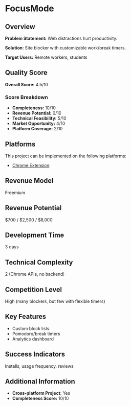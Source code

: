 # FocusMode

## Overview
**Problem Statement:** Web distractions hurt productivity.

**Solution:** Site blocker with customizable work/break timers.

**Target Users:** Remote workers, students

## Quality Score
**Overall Score:** 4.5/10

### Score Breakdown
- **Completeness:** 10/10
- **Revenue Potential:** 0/10
- **Technical Feasibility:** 5/10
- **Market Opportunity:** 4/10
- **Platform Coverage:** 2/10

## Platforms
This project can be implemented on the following platforms:
- [Chrome Extension](./platforms/chrome-extension/)

## Revenue Model
Freemium

## Revenue Potential
$700 / $2,500 / $8,000

## Development Time
3 days

## Technical Complexity
2 (Chrome APIs, no backend)

## Competition Level
High (many blockers, but few with flexible timers)

## Key Features
- Custom block lists
- Pomodoro/break timers
- Analytics dashboard

## Success Indicators
Installs, usage frequency, reviews

## Additional Information
- **Cross-platform Project:** Yes
- **Completeness Score:** 10/10
